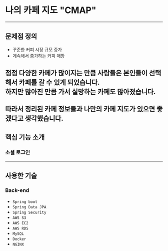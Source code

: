 # 나의 카페 지도 "CMAP"

---
## 문제점 정의
- 꾸준한 커피 시장 규모 증가
- 계속해서 증가하는 커피 매장

**점점 다양한 카페가 많이지는 만큼 사람들은 본인들이 선택해서 카페를 갈 수 있게 되었습니다.**
<br>**하지만 많아진 만큼 가서 실망하는 카페도 많아졌습니다.**
<br></br>**따라서 정리된 카페 정보들과 나만의 카페 지도가 있으면 좋겠다고 생각했습니다.**
---
## 핵심 기능 소개
### 소셜 로그인

---
## 사용한 기술
### Back-end
- `Spring boot`
- `Spring Data JPA`
- `Spring Security`
- `AWS S3`
- `AWS EC2`
- `AWS RDS`
- `MySQL`
- `Docker`
- `NGINX`